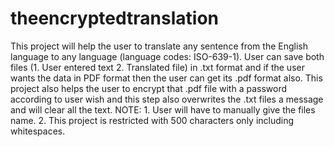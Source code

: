 # theencryptedtranslation
This project will help the user to translate any sentence from the English language to any language (language codes: ISO-639-1). User can save both files (1. User entered text 2. Translated file) in .txt format and if the user wants the data in PDF format then the user can get its .pdf format also. This project also helps the user to encrypt that .pdf file with a password according to user wish and this step also overwrites the .txt files a message and will clear all the text. NOTE: 1. User will have to manually give the files name. 2. This project is restricted with 500 characters only including whitespaces.
